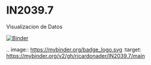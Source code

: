 # IN2039.7
Visualizacion de Datos

[![Binder](https://mybinder.org/badge_logo.svg)](https://mybinder.org/v2/gh/ricardonader/IN2039.7/main)

.. image:: https://mybinder.org/badge_logo.svg
 :target: https://mybinder.org/v2/gh/ricardonader/IN2039.7/main
